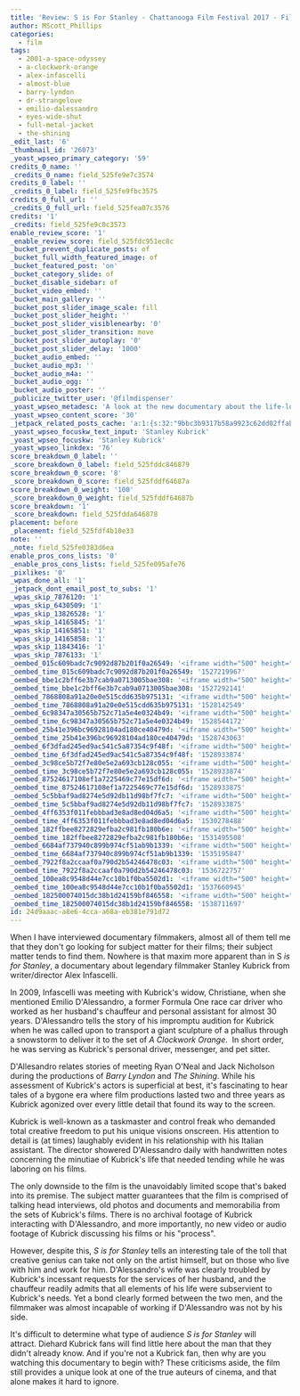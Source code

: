 ```yaml
---
title: 'Review: S is For Stanley - Chattanooga Film Festival 2017 - Film Dispenser'
author: MScott_Phillips
categories:
  - film
tags:
  - 2001-a-space-odyssey
  - a-clockwork-orange
  - alex-infascelli
  - almost-blue
  - barry-lyndon
  - dr-strangelove
  - emilio-dalessandro
  - eyes-wide-shut
  - full-metal-jacket
  - the-shining
_edit_last: '6'
_thumbnail_id: '26073'
_yoast_wpseo_primary_category: '59'
credits_0_name: ''
_credits_0_name: field_525fe9e7c3574
credits_0_label: ''
_credits_0_label: field_525fe9fbc3575
credits_0_full_url: ''
_credits_0_full_url: field_525fea07c3576
credits: '1'
_credits: field_525fe9c0c3573
enable_review_score: '1'
_enable_review_score: field_525fdc951ec8c
_bucket_prevent_duplicate_posts: of
_bucket_full_width_featured_image: of
_bucket_featured_post: 'on'
_bucket_category_slide: of
_bucket_disable_sidebar: of
_bucket_video_embed: ''
_bucket_main_gallery: ''
_bucket_post_slider_image_scale: fill
_bucket_post_slider_height: ''
_bucket_post_slider_visiblenearby: '0'
_bucket_post_slider_transition: move
_bucket_post_slider_autoplay: '0'
_bucket_post_slider_delay: '1000'
_bucket_audio_embed: ''
_bucket_audio_mp3: ''
_bucket_audio_m4a: ''
_bucket_audio_ogg: ''
_bucket_audio_poster: ''
_publicize_twitter_user: '@filmdispenser'
_yoast_wpseo_metadesc: 'A look at the new documentary about the life-long relationship between legendary filmmaker Stanley Kubrick and his chauffeur'
_yoast_wpseo_content_score: '30'
_jetpack_related_posts_cache: 'a:1:{s:32:"9bbc3b9317b58a9923c62dd02ffabd05";a:2:{s:7:"expires";i:1516245500;s:7:"payload";a:3:{i:0;a:1:{s:2:"id";i:7683;}i:1;a:1:{s:2:"id";i:9735;}i:2;a:1:{s:2:"id";i:12823;}}}}'
_yoast_wpseo_focuskw_text_input: 'Stanley Kubrick'
_yoast_wpseo_focuskw: 'Stanley Kubrick'
_yoast_wpseo_linkdex: '76'
score_breakdown_0_label: ''
_score_breakdown_0_label: field_525fddc846879
score_breakdown_0_score: '8'
_score_breakdown_0_score: field_525fddf64687a
score_breakdown_0_weight: '100'
_score_breakdown_0_weight: field_525fddf64687b
score_breakdown: '1'
_score_breakdown: field_525fdda646878
placement: before
_placement: field_525fdf4b10e33
note: ''
_note: field_525fe0383d6ea
enable_pros_cons_lists: '0'
_enable_pros_cons_lists: field_525fe095afe76
_pixlikes: '0'
_wpas_done_all: '1'
_jetpack_dont_email_post_to_subs: '1'
_wpas_skip_7876120: '1'
_wpas_skip_6430509: '1'
_wpas_skip_13826528: '1'
_wpas_skip_14165845: '1'
_wpas_skip_14165851: '1'
_wpas_skip_14165858: '1'
_wpas_skip_11843416: '1'
_wpas_skip_7876133: '1'
_oembed_015c609badc7c9092d87b201f0a26549: '<iframe width="500" height="281" src="https://www.youtube.com/embed/dkhBDhQ4OxM?feature=oembed" frameborder="0" allow="autoplay; encrypted-media" allowfullscreen></iframe>'
_oembed_time_015c609badc7c9092d87b201f0a26549: '1527219967'
_oembed_bbe1c2bff6e3b7cab9a0713005bae308: '<iframe width="500" height="281" src="https://www.youtube.com/embed/_DTbx7c7ez8?feature=oembed" frameborder="0" allow="autoplay; encrypted-media" allowfullscreen></iframe>'
_oembed_time_bbe1c2bff6e3b7cab9a0713005bae308: '1527292141'
_oembed_7868808a91a20e0e515cdd635b975131: '<iframe width="500" height="281" src="https://www.youtube.com/embed/PEZ2r1YGKSA?feature=oembed" frameborder="0" allow="autoplay; encrypted-media" allowfullscreen></iframe>'
_oembed_time_7868808a91a20e0e515cdd635b975131: '1528142549'
_oembed_6c98347a30565b752c71a5e4e0324b49: '<iframe width="500" height="281" src="https://www.youtube.com/embed/FhwktRDG_aQ?feature=oembed" frameborder="0" allow="autoplay; encrypted-media" allowfullscreen></iframe>'
_oembed_time_6c98347a30565b752c71a5e4e0324b49: '1528544172'
_oembed_25b41e396bc96928104ad180ce40479d: '<iframe width="500" height="281" src="https://www.youtube.com/embed/MFWF9dU5Zc0?feature=oembed" frameborder="0" allow="autoplay; encrypted-media" allowfullscreen></iframe>'
_oembed_time_25b41e396bc96928104ad180ce40479d: '1528743063'
_oembed_6f3dfad245ed9ac541c5a87354c9f48f: '<iframe width="500" height="281" src="https://www.youtube.com/embed/rTMINaybeyE?feature=oembed" frameborder="0" allow="autoplay; encrypted-media" allowfullscreen></iframe>'
_oembed_time_6f3dfad245ed9ac541c5a87354c9f48f: '1528933874'
_oembed_3c98ce5b72f7e80e5e2a693cb128c055: '<iframe width="500" height="281" src="https://www.youtube.com/embed/j7RHHPN4gII?feature=oembed" frameborder="0" allow="autoplay; encrypted-media" allowfullscreen></iframe>'
_oembed_time_3c98ce5b72f7e80e5e2a693cb128c055: '1528933874'
_oembed_87524617108ef1a7225469c77e15df6d: '<iframe width="500" height="281" src="https://www.youtube.com/embed/bP8vCXPo-BA?feature=oembed" frameborder="0" allow="autoplay; encrypted-media" allowfullscreen></iframe>'
_oembed_time_87524617108ef1a7225469c77e15df6d: '1528933875'
_oembed_5c5bbaf9ad8274e5d92db11d98bf7fc7: '<iframe width="500" height="281" src="https://www.youtube.com/embed/yqAS2lPISa8?feature=oembed" frameborder="0" allow="autoplay; encrypted-media" allowfullscreen></iframe>'
_oembed_time_5c5bbaf9ad8274e5d92db11d98bf7fc7: '1528933875'
_oembed_4ff6353f011febbbad3e8ad8ed04d6a5: '<iframe width="500" height="281" src="https://www.youtube.com/embed/HikYI0jIAwU?feature=oembed" frameborder="0" allow="autoplay; encrypted-media" allowfullscreen></iframe>'
_oembed_time_4ff6353f011febbbad3e8ad8ed04d6a5: '1530278488'
_oembed_182ffbee8272829efba2c981fb180b6e: '<iframe width="500" height="281" src="https://www.youtube.com/embed/Seg_yBYPjG4?feature=oembed" frameborder="0" allow="autoplay; encrypted-media" allowfullscreen></iframe>'
_oembed_time_182ffbee8272829efba2c981fb180b6e: '1531495508'
_oembed_6684af737940c899b974cf51ab9b1339: '<iframe width="500" height="281" src="https://www.youtube.com/embed/gp-8oB53P7k?feature=oembed" frameborder="0" allow="autoplay; encrypted-media" allowfullscreen></iframe>'
_oembed_time_6684af737940c899b974cf51ab9b1339: '1535195847'
_oembed_7922f8a2ccaaf0a790d2b54246478c03: '<iframe width="500" height="281" src="https://www.youtube.com/embed/AWvUNABT8sg?feature=oembed" frameborder="0" allow="autoplay; encrypted-media" allowfullscreen></iframe>'
_oembed_time_7922f8a2ccaaf0a790d2b54246478c03: '1536722757'
_oembed_100ea8c9548d44e7cc10b1f0ba5502d1: '<iframe width="500" height="281" src="https://www.youtube.com/embed/ek1ePFp-nBI?feature=oembed" frameborder="0" allow="autoplay; encrypted-media" allowfullscreen></iframe>'
_oembed_time_100ea8c9548d44e7cc10b1f0ba5502d1: '1537660945'
_oembed_182500074015dc38b1d24159bf846558: '<iframe width="500" height="281" src="https://www.youtube.com/embed/USPd0vX2sdc?feature=oembed" frameborder="0" allow="autoplay; encrypted-media" allowfullscreen></iframe>'
_oembed_time_182500074015dc38b1d24159bf846558: '1538711697'
id: 24d9aaac-a8e6-4cca-a68a-eb381e791d72
---
```

<p>When I have interviewed documentary filmmakers, almost all of them tell me that they don't go looking for subject matter for their films; their subject matter tends to find them. Nowhere is that maxim more apparent than in S<em> is for Stanley</em>, a documentary about legendary filmmaker Stanley Kubrick from writer/director Alex Infascelli.</p>
<p>In 2009, Infascelli was meeting with Kubrick's widow, Christiane, when she mentioned Emilio D'Alessandro, a former Formula One race car driver who worked as her husband's chauffeur and personal assistant for almost 30 years. D'Alessandro tells the story of his impromptu audition for Kubrick when he was called upon to transport a giant sculpture of a phallus through a snowstorm to deliver it to the set of <em>A Clockwork Orange</em>.  In short order, he was serving as Kubrick's personal driver, messenger, and pet sitter.</p>
<p>D'Allesandro relates stories of meeting Ryan O'Neal and Jack Nicholson during the productions of <em>Barry Lyndon </em>and <em>The Shining</em>. While his assessment of Kubrick's actors is superficial at best, it's fascinating to hear tales of a bygone era where film productions lasted two and three years as Kubrick agonized over every little detail that found its way to the screen.</p>
<p>Kubrick is well-known as a taskmaster and control freak who demanded total creative freedom to put his unique visions onscreen. His attention to detail is (at times) laughably evident in his relationship with his Italian assistant. The director showered D'Alessandro daily with handwritten notes concerning the minutiae of Kubrick's life that needed tending while he was laboring on his films.</p>
<p>The only downside to the film is the unavoidably limited scope that's baked into its premise. The subject matter guarantees that the film is comprised of talking head interviews, old photos and documents and memorabilia from the sets of Kubrick's films. There is no archival footage of Kubrick interacting with D'Alessandro, and more importantly, no new video or audio footage of Kubrick discussing his films or his "process".</p>
<p>However, despite this, <em>S is for Stanley</em> tells an interesting tale of the toll that creative genius can take not only on the artist himself, but on those who live with him and work for him. D'Alessandro's wife was clearly troubled by Kubrick's incessant requests for the services of her husband, and the chauffeur readily admits that all elements of his life were subservient to Kubrick's needs. Yet a bond clearly formed between the two men, and the filmmaker was almost incapable of working if D'Alessandro was not by his side.</p>
<p>It's difficult to determine what type of audience <em>S is for Stanley </em>will attract. Diehard Kubrick fans will find little here about the man that they didn't already know. And if you're not a Kubrick fan, then why are you watching this documentary to begin with? These criticisms aside, the film still provides a unique look at one of the true auteurs of cinema, and that alone makes it hard to ignore.</p>
<p>&nbsp;</p>
